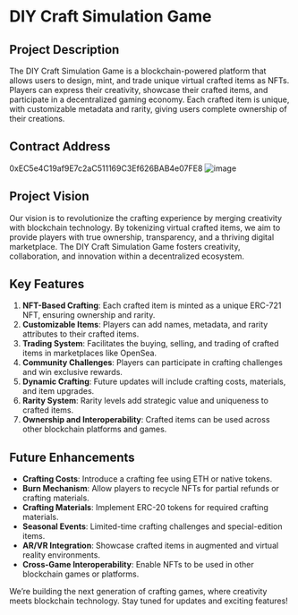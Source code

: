 # DIY Craft Simulation Game

## Project Description
The DIY Craft Simulation Game is a blockchain-powered platform that allows users to design, mint, and trade unique virtual crafted items as NFTs. Players can express their creativity, showcase their crafted items, and participate in a decentralized gaming economy. Each crafted item is unique, with customizable metadata and rarity, giving users complete ownership of their creations.

## Contract Address
0xEC5e4C19af9E7c2aC511169C3Ef626BAB4e07FE8
![image](https://github.com/user-attachments/assets/b639b029-2246-4e09-b8c6-2f426d3fbd74)

## Project Vision
Our vision is to revolutionize the crafting experience by merging creativity with blockchain technology. By tokenizing virtual crafted items, we aim to provide players with true ownership, transparency, and a thriving digital marketplace. The DIY Craft Simulation Game fosters creativity, collaboration, and innovation within a decentralized ecosystem.

## Key Features
1. **NFT-Based Crafting**: Each crafted item is minted as a unique ERC-721 NFT, ensuring ownership and rarity.
2. **Customizable Items**: Players can add names, metadata, and rarity attributes to their crafted items.
3. **Trading System**: Facilitates the buying, selling, and trading of crafted items in marketplaces like OpenSea.
4. **Community Challenges**: Players can participate in crafting challenges and win exclusive rewards.
5. **Dynamic Crafting**: Future updates will include crafting costs, materials, and item upgrades.
6. **Rarity System**: Rarity levels add strategic value and uniqueness to crafted items.
7. **Ownership and Interoperability**: Crafted items can be used across other blockchain platforms and games.

## Future Enhancements
- **Crafting Costs**: Introduce a crafting fee using ETH or native tokens.
- **Burn Mechanism**: Allow players to recycle NFTs for partial refunds or crafting materials.
- **Crafting Materials**: Implement ERC-20 tokens for required crafting materials.
- **Seasonal Events**: Limited-time crafting challenges and special-edition items.
- **AR/VR Integration**: Showcase crafted items in augmented and virtual reality environments.
- **Cross-Game Interoperability**: Enable NFTs to be used in other blockchain games or platforms.



We’re building the next generation of crafting games, where creativity meets blockchain technology. Stay tuned for updates and exciting features!
